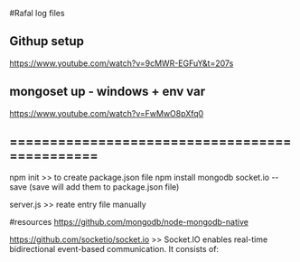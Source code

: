 #Rafal log files


## Githup setup
https://www.youtube.com/watch?v=9cMWR-EGFuY&t=207s
## mongoset up - windows + env var
https://www.youtube.com/watch?v=FwMwO8pXfq0


## ==============================================

npm init >> to create package.json file
npm install mongodb socket.io --save (save will add them to package.json file)

server.js >> reate entry file manually


#resources 
https://github.com/mongodb/node-mongodb-native

https://github.com/socketio/socket.io  >> Socket.IO enables real-time bidirectional event-based communication. It consists of: